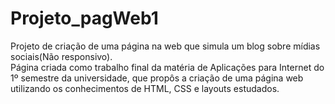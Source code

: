 # Projeto_pagWeb1
Projeto de criação de uma página na web que simula um blog sobre mídias sociais(Não responsivo).<br>
Página criada como trabalho final da matéria de Aplicações para Internet do 1º semestre da universidade, que propôs a criação de uma página web utilizando os conhecimentos de HTML, CSS e layouts estudados.
